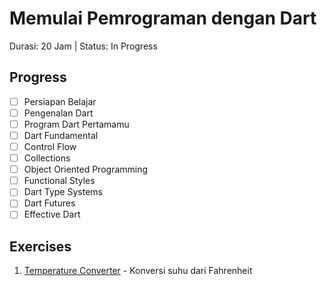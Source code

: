 # Memulai Pemrograman dengan Dart

Durasi: 20 Jam | Status: In Progress

## Progress
- [ ] Persiapan Belajar
- [ ] Pengenalan Dart
- [ ] Program Dart Pertamamu
- [ ] Dart Fundamental
- [ ] Control Flow
- [ ] Collections
- [ ] Object Oriented Programming
- [ ] Functional Styles
- [ ] Dart Type Systems
- [ ] Dart Futures
- [ ] Effective Dart

## Exercises
1. [Temperature Converter](./01_temperature_converter/) - Konversi suhu dari Fahrenheit

